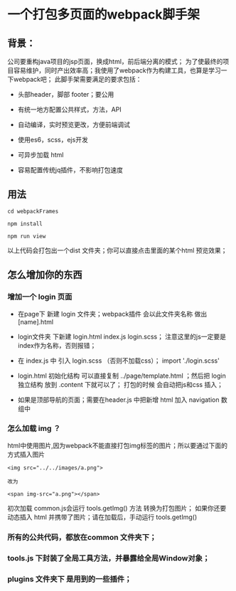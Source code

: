 # 一个打包多页面的webpack脚手架

## 背景：

公司要重构java项目的jsp页面，换成html，前后端分离的模式；
为了使最终的项目容易维护，同时产出效率高；我使用了webpack作为构建工具，也算是学习一下webpack吧；
此脚手架需要满足的要求包括：

* 头部header，脚部 footer；要公用

* 有统一地方配置公共样式，方法，API

* 自动编译，实时预览更改，方便前端调试

* 使用es6，scss，ejs开发

* 可异步加载 html

* 容易配置传统jq插件，不影响打包速度


## 用法

    cd webpackFrames

    npm install

    npm run view

以上代码会打包出一个dist 文件夹；你可以直接点击里面的某个html 预览效果；

## 怎么增加你的东西

### 增加一个 login 页面

* 在page下 新建 login 文件夹；webpack插件 会以此文件夹名称 做出 [name].html

* login文件夹 下新建 login.html   index.js    login.scss；
注意这里的js一定要是index作为名称，否则报错；

* 在 index.js 中 引入 login.scss （否则不加载css）；
    import './login.scss'

* login.html 初始化结构 可以直接复制 ../page/template.html ；然后把 login 独立结构 放到 .content 下就可以了；
打包的时候 会自动把js和css 插入；

* 如果是顶部导航的页面；需要在header.js 中把新增 html 加入 navigation 数组中


### 怎么加载 img ？

   html中使用图片,因为webpack不能直接打包img标签的图片；所以要通过下面的方式插入图片

    <img src="../../images/a.png">

    改为

    <span img-src="a.png"></span>

初次加载 common.js会运行 tools.getImg() 方法 转换为打包图片；
如果你还要动态插入 html 并携带了图片；请在加载后，手动运行 tools.getImg()

### 所有的公共代码，都放在common 文件夹下；

### tools.js 下封装了全局工具方法，并暴露给全局Window对象；

### plugins 文件夹下 是用到的一些插件；




